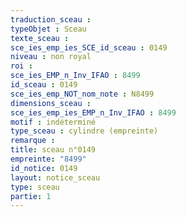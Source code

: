 ```yaml
---
traduction_sceau : 
typeObjet : Sceau
texte_sceau : 
sce_ies_emp_ies_SCE_id_sceau : 0149
niveau : non royal
roi : 
sce_ies_EMP_n_Inv_IFAO : 8499
id_sceau : 0149
sce_ies_emp_NOT_nom_note : N8499
dimensions_sceau : 
sce_ies_emp_ies_EMP_n_Inv_IFAO : 8499
motif : indéterminé
type_sceau : cylindre (empreinte)
remarque : 
title: sceau n°0149
empreinte: "8499"
id_notice: 0149
layout: notice_sceau
type: sceau
partie: 1
---
```

